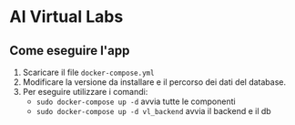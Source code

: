 # AI Virtual Labs

## Come eseguire l'app

1. Scaricare il file `docker-compose.yml`
1. Modificare la versione da installare e il percorso dei dati del database.
1. Per eseguire utilizzare i comandi:
    - `sudo docker-compose up -d` avvia tutte le componenti
    - `sudo docker-compose up -d vl_backend` avvia il backend e il db    

